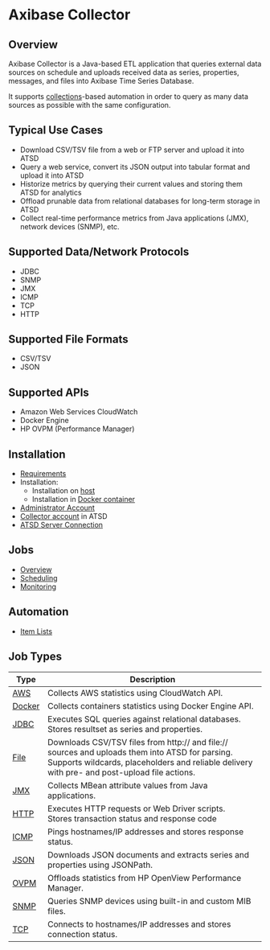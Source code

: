 # Axibase Collector

## Overview

Axibase Collector is a Java-based ETL application that queries external data sources on schedule and uploads received data as series, properties, messages, and files into Axibase Time Series Database.

It supports [collections](collections.md)-based automation in order to query as many data sources as possible with the same configuration.

## Typical Use Cases

* Download CSV/TSV file from a web or FTP server and upload it into ATSD
* Query a web service, convert its JSON output into tabular format and upload it into ATSD
* Historize metrics by querying their current values and storing them ATSD for analytics
* Offload prunable data from relational databases for long-term storage in ATSD
* Collect real-time performance metrics from Java applications (JMX), network devices (SNMP), etc.

## Supported Data/Network Protocols

* JDBC
* SNMP
* JMX
* ICMP
* TCP
* HTTP

## Supported File Formats

* CSV/TSV
* JSON

## Supported APIs

* Amazon Web Services CloudWatch
* Docker Engine
* HP OVPM (Performance Manager)

## Installation

* [Requirements](requirements.md)
* Installation:
  - Installation on [host](installation.md)
  - Installation in [Docker container](installation-on-docker.md)
* [Administrator Account](configure-administrator-account.md)
* [Collector account](https://github.com/axibase/atsd-docs/blob/master/administration/collector-account.md) in ATSD
* [ATSD Server Connection](atsd-server-connection.md)

## Jobs

* [Overview](job-generic.md)
* [Scheduling](scheduling.md)
* [Monitoring](monitoring.md)

## Automation

* [Item Lists](collections.md)

## Job Types

**Type** | **Description**
----- | -----
[AWS](jobs/aws.md) | Collects AWS statistics using CloudWatch API.
[Docker](jobs/docker.md) | Collects containers statistics using Docker Engine API.
[JDBC](jobs/jdbc.md) | Executes SQL queries against relational databases.<br>Stores resultset as series and properties.
[File](jobs/file.md) | Downloads CSV/TSV files from http:// and file:// sources and uploads them into ATSD for parsing.<br>Supports wildcards, placeholders and reliable delivery with pre- and post-upload file actions.
[JMX](jobs/jmx.md) | Collects MBean attribute values from Java applications.
[HTTP](jobs/http.md) | Executes HTTP requests or Web Driver scripts. <br>Stores transaction status and response code
[ICMP](jobs/icmp.md) | Pings hostnames/IP addresses and stores response status.
[JSON](jobs/json.md) | Downloads JSON documents and extracts series and properties using JSONPath.
[OVPM](jobs/ovpm.md) | Offloads statistics from HP OpenView Performance Manager.
[SNMP](jobs/snmp.md) | Queries SNMP devices using built-in and custom MIB files.
[TCP](jobs/tcp.md) | Connects to hostnames/IP addresses and stores connection status.


